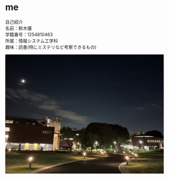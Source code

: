 # me

自己紹介  
名前：鈴木優  
学籍番号：1254810463  
所属：情報システム工学科  
趣味：読書(特にミステリなど考察できるもの)  

![Profile](profile.jpg)
